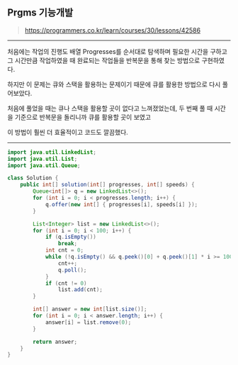 ## Prgms 기능개발
>https://programmers.co.kr/learn/courses/30/lessons/42586

******************
처음에는 작업의 진행도 배열 Progresses를 순서대로 탐색하며 필요한 시간을 구하고 그 시간만큼 작업하였을 때 완료되는 작업들을 반복문을 통해 찾는 방법으로 구현하였다.


하지만 이 문제는 큐와 스택을 활용하는 문제이기 때문에 큐를 활용한 방법으로 다시 풀어보았다.


처음에 풀었을 때는 큐나 스택을 활용할 곳이 없다고 느껴졌었는데, 두 번째 풀 때 시간을 기준으로 반복문을 돌리니까 큐를 활용할 곳이 보였고


이 방법이 훨씬 더 효율적이고 코드도 깔끔했다.

******************

```java
import java.util.LinkedList;
import java.util.List;
import java.util.Queue;

class Solution {
	public int[] solution(int[] progresses, int[] speeds) {
		Queue<int[]> q = new LinkedList<>();
		for (int i = 0; i < progresses.length; i++) {
			q.offer(new int[] { progresses[i], speeds[i] });
		}

		List<Integer> list = new LinkedList<>();
		for (int i = 0; i < 100; i++) {
			if (q.isEmpty())
				break;
			int cnt = 0;
			while (!q.isEmpty() && q.peek()[0] + q.peek()[1] * i >= 100) {
				cnt++;
				q.poll();
			}
			if (cnt != 0)
				list.add(cnt);
		}

		int[] answer = new int[list.size()];
		for (int i = 0; i < answer.length; i++) {
			answer[i] = list.remove(0);
		}

		return answer;
	}
}
```

